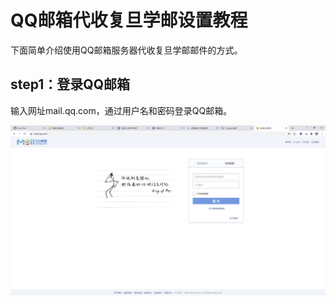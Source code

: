 # QQ邮箱代收复旦学邮设置教程

下面简单介绍使用QQ邮箱服务器代收复旦学邮邮件的方式。

## step1：登录QQ邮箱

输入网址mail.qq.com，通过用户名和密码登录QQ邮箱。

<img src="https://github.com/little-pikachu/documents/blob/master/assets/collect_fudan_mail/step-0.png"  width="800" >



